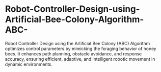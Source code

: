 # Robot-Controller-Design-using-Artificial-Bee-Colony-Algorithm-ABC-
Robot Controller Design using the Artificial Bee Colony (ABC) Algorithm optimizes control parameters by mimicking the foraging behavior of honey bees. It enhances path planning, obstacle avoidance, and response accuracy, ensuring efficient, adaptive, and intelligent robotic movement in dynamic environments.
